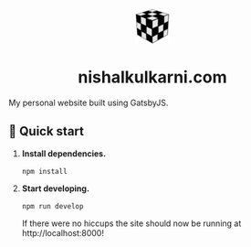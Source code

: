<p align="center">
  <a href="https://www.gatsbyjs.com">
    <img alt="SiteIcon" src="src/images/icon.png" width="60" />
  </a>
</p>
<h1 align="center">
  nishalkulkarni.com
</h1>

My personal website built using GatsbyJS.

## 🚀 Quick start

1.  **Install dependencies.**

    ```shell
    npm install
    ```

2.  **Start developing.**

    ```shell
    npm run develop
    ```

    If there were no hiccups the site should now be running at http://localhost:8000!
